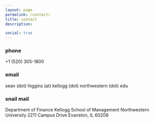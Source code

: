 ```yaml
---
layout: page
permalink: /contact/
title: contact
description: 

social: true
---
```


### phone 
 
+1 (520) 305-1800

### email

sean (dot) higgins (at) kellogg (dot) northwestern (dot) edu
​
### snail mail

Department of Finance
Kellogg School of Management
Northwestern University
2211 Campus Drive
Evanston, IL 60208
